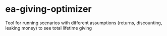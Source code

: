 # ea-giving-optimizer
Tool for running scenarios with different assumptions (returns, discounting, leaking money) to see total lifetime giving

